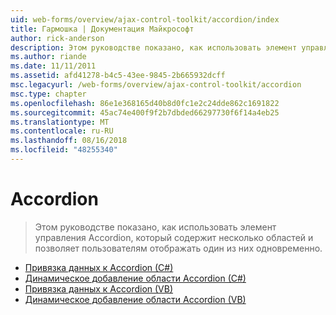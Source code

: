 ```yaml
---
uid: web-forms/overview/ajax-control-toolkit/accordion/index
title: Гармошка | Документация Майкрософт
author: rick-anderson
description: Этом руководстве показано, как использовать элемент управления Accordion, который содержит несколько областей и позволяет пользователям отображать один из них одновременно.
ms.author: riande
ms.date: 11/11/2011
ms.assetid: afd41278-b4c5-43ee-9845-2b665932dcff
msc.legacyurl: /web-forms/overview/ajax-control-toolkit/accordion
msc.type: chapter
ms.openlocfilehash: 86e1e368165d40b8d0fc1e2c24dde862c1691822
ms.sourcegitcommit: 45ac74e400f9f2b7dbded66297730f6f14a4eb25
ms.translationtype: MT
ms.contentlocale: ru-RU
ms.lasthandoff: 08/16/2018
ms.locfileid: "48255340"
---
```

<a name="accordion"></a>Accordion
====================
> Этом руководстве показано, как использовать элемент управления Accordion, который содержит несколько областей и позволяет пользователям отображать один из них одновременно.


- [Привязка данных к Accordion (C#)](databinding-to-an-accordion-cs.md)
- [Динамическое добавление области Accordion (C#)](dynamically-adding-an-accordion-pane-cs.md)
- [Привязка данных к Accordion (VB)](databinding-to-an-accordion-vb.md)
- [Динамическое добавление области Accordion (VB)](dynamically-adding-an-accordion-pane-vb.md)
